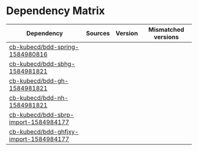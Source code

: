 # Dependency Matrix

Dependency | Sources | Version | Mismatched versions
---------- | ------- | ------- | -------------------
[cb-kubecd/bdd-spring-1584980816](https://github.com/cb-kubecd/bdd-spring-1584980816.git) |  | []() | 
[cb-kubecd/bdd-sbhg-1584981821](https://github.com/cb-kubecd/bdd-sbhg-1584981821.git) |  | []() | 
[cb-kubecd/bdd-gh-1584981821](https://github.com/cb-kubecd/bdd-gh-1584981821.git) |  | []() | 
[cb-kubecd/bdd-nh-1584981821](https://github.com/cb-kubecd/bdd-nh-1584981821.git) |  | []() | 
[cb-kubecd/bdd-sbrp-import-1584984177](https://github.com/cb-kubecd/bdd-sbrp-import-1584984177.git) |  | []() | 
[cb-kubecd/bdd-ghfjxy-import-1584984177](https://github.com/cb-kubecd/bdd-ghfjxy-import-1584984177.git) |  | []() | 
